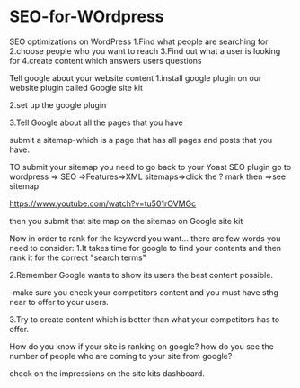 # SEO-for-WOrdpress


SEO optimizations on WordPress
1.Find what people are searching for
2.choose people who you want to reach
3.Find out what a user is looking for
4.create content which answers users questions


Tell google about your website content
1.install google plugin on our website
plugin called Google site kit

2.set up the google plugin

3.Tell Google about all the pages that you have

submit a sitemap-which is a page that has all pages and posts that you have.

TO submit your sitemap you need to go back to your Yoast SEO plugin
 go to wordpress => SEO =>Features=>XML sitemaps=>click the ? mark then =>see sitemap

https://www.youtube.com/watch?v=tu501rOVMGc

then you submit that site map on the sitemap on Google site kit


Now in order to rank for the keyword you want... there are few words you need to consider:
1.It takes time for google to find your contents and then rank it for the correct  "search terms"

2.Remember Google wants to show its users the best content possible.


-make sure you check your competitors content and you must have sthg near to offer to your users.

3.Try to create  content which is better than what your competitors has to offer.



How do you know if your site is ranking on google?
how do you see the number of people who are coming to your site from google?


check on the impressions on the site kits dashboard.

